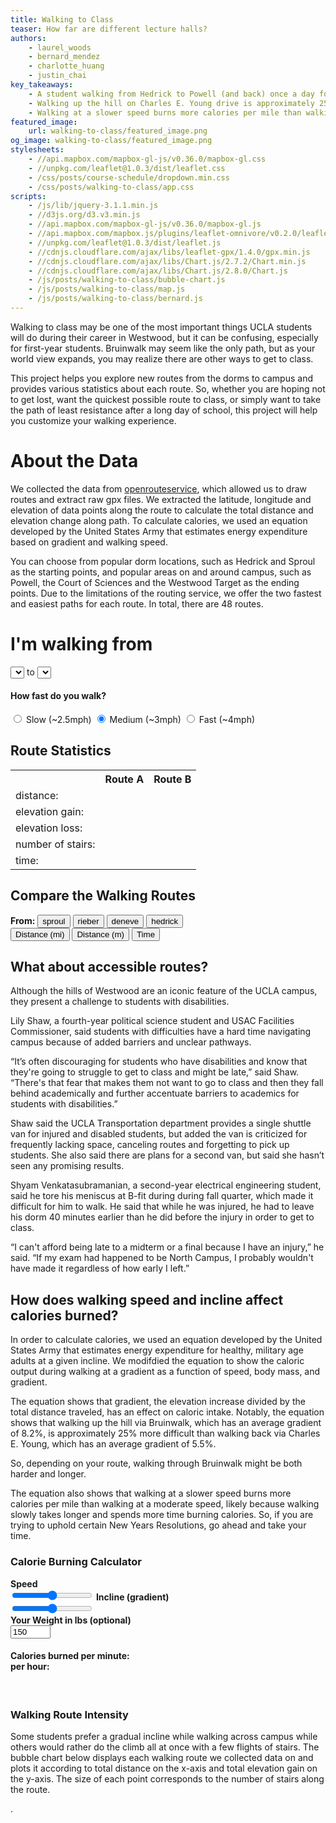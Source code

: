 ```yaml
---
title: Walking to Class
teaser: How far are different lecture halls?
authors:
    - laurel_woods
    - bernard_mendez
    - charlotte_huang
    - justin_chai
key_takeaways:
    - A student walking from Hedrick to Powell (and back) once a day for class will walk more than 80 miles in a quarter. For an average-speed walker, that's over 26 hours of walking.
    - Walking up the hill on Charles E. Young drive is approximately 25% harder than walking up the Bruin walk hill.
    - Walking at a slower speed burns more calories per mile than walking at a moderate speed according to an equation developed by the United States Army.
featured_image:
    url: walking-to-class/featured_image.png
og_image: walking-to-class/featured_image.png
stylesheets:
    - //api.mapbox.com/mapbox-gl-js/v0.36.0/mapbox-gl.css
    - //unpkg.com/leaflet@1.0.3/dist/leaflet.css
    - /css/posts/course-schedule/dropdown.min.css
    - /css/posts/walking-to-class/app.css
scripts:
    - /js/lib/jquery-3.1.1.min.js
    - //d3js.org/d3.v3.min.js
    - //api.mapbox.com/mapbox-gl-js/v0.36.0/mapbox-gl.js
    - //api.mapbox.com/mapbox.js/plugins/leaflet-omnivore/v0.2.0/leaflet-omnivore.min.js
    - //unpkg.com/leaflet@1.0.3/dist/leaflet.js
    - //cdnjs.cloudflare.com/ajax/libs/leaflet-gpx/1.4.0/gpx.min.js
    - //cdnjs.cloudflare.com/ajax/libs/Chart.js/2.7.2/Chart.min.js
    - //cdnjs.cloudflare.com/ajax/libs/Chart.js/2.8.0/Chart.js
    - /js/posts/walking-to-class/bubble-chart.js
    - /js/posts/walking-to-class/map.js
    - /js/posts/walking-to-class/bernard.js
---
```


<p>Walking to class may be one of the most important things UCLA students will do during their career in Westwood, but it can be confusing, especially for first-year students. Bruinwalk may seem like the only path, but as your world view expands, you may realize there are other ways to get to class.</p>

<p>This project helps you explore new routes from the dorms to campus and provides various statistics about each route. So, whether you are hoping not to get lost, want the quickest possible route to class, or simply want to take the path of least resistance after a long day of school, this project will help you customize your walking experience.</p>

<h1>About the Data</h1>
<p>We collected the data from <a href='https://openrouteservice.org'>openrouteservice</a>, which allowed us to draw routes and extract raw gpx files. We extracted the latitude, longitude and elevation of data points along the route to calculate the total distance and elevation change along path. To calculate calories, we used an equation developed by the United States Army that estimates energy expenditure based on gradient and walking speed.</p>

<p>You can choose from popular dorm locations, such as Hedrick and Sproul as the starting points, and popular areas on and around campus, such as Powell, the Court of Sciences and the Westwood Target as the ending points. Due to the limitations of the routing service, we offer the two fastest and easiest paths for each route. In total, there are 48 routes.</p>


<div id='choices'>

<div id="dropdowns">
        <h1>I'm walking from </h1>
        <select class="ui search selection dropdown" id="start_location"></select>
        <span> to </span>
        <select class="ui search selection dropdown" id="end_location"></select>
</div>

<div>
<h4>How fast do you walk?</h4>
<div class="btn-group" data-toggle="buttons">
    <input type="radio" id="slow" name="speed" value="24">
    <label class="btn" for="slow">Slow (~2.5mph)</label>
    <input type="radio" id="medium" name="speed" value="20" checked>
    <label class="btn" for="medium">Medium (~3mph)</label>
    <input type="radio" id="fast" name="speed" value="15">
    <label class="btn" for="fast">Fast (~4mph)</label>
</div>
</div>

</div>

<div id='topholder'>
<div id="mapid"></div>
<div id="stats">
    <h2>Route Statistics</h2>
    <table id="stats_table"> 
        <tr> 
            <th></th>
            <th id="route_A">Route A</th>
            <th id="route_B">Route B</th>
        </tr>
        <tr>
            <td class="header_cell">distance:</td>
            <td id="dist_A"></td>
            <td id="dist_B"></td>
        </tr>
        <tr> 
            <td class="header_cell">elevation gain:</td>
            <td id="gain_A"></td>
            <td id="gain_B"></td>
        </tr>
        <tr> 
            <td class="header_cell">elevation loss:</td>
            <td id="loss_A"></td>
            <td id="loss_B"></td>
        </tr>
        <tr> 
            <td class="header_cell">number of stairs:</td>
            <td id="stairs_A"></td>
            <td id="stairs_B"></td>
        </tr>
        <tr> 
            <td class="header_cell">time:</td>
            <td id="time_A"></td>
            <td id="time_B"></td>
        </tr>
    </table>
      <div class="chart_container">
        <canvas id="chartA"></canvas>  
      </div>
</div>
</div>

<div>
<h2>Compare the Walking Routes</h2>
<div class='chartcont'>
<div id='comparebuttons'>
<div id='start'>
<span><b>From:</b></span>
<button value='0' class='selected'>sproul</button>
<button value='10'>rieber</button>
<button value='20'>deneve</button>
<button value='30'>hedrick</button>
</div>
<div id='compare'>
<button value='0' class='selected'>Distance (mi)</button>
<button value='1'>Distance (m)</button>
<button value='2'>Time</button>
</div>
</div>

<div id='chart0'>
<canvas id="comparechart" style='height: 80vh;'></canvas>
</div>
</div>
</div>


<h2>What about accessible routes?</h2>

<p>Although the hills of Westwood are an iconic feature of the UCLA campus, they present a challenge to students with disabilities.</p>

<p>Lily Shaw, a fourth-year political science student and USAC Facilities Commissioner, said students with difficulties have a hard time navigating campus because of added barriers and unclear pathways. </p>

<p>“It’s often discouraging for students who have disabilities and know that they're going to struggle to get to class and might be late,” said Shaw. “There's that fear that makes them not want to go to class and then they fall behind academically and further accentuate barriers to academics for students with disabilities.”</p>

<p>Shaw said the UCLA Transportation department provides a single shuttle van for injured and disabled students, but added the van is criticized for frequently lacking space, canceling routes and forgetting to pick up students. She also said there are plans for a second van, but said she hasn’t seen any promising results.</p>

<p>Shyam Venkatasubramanian, a second-year electrical engineering student, said he tore his meniscus at B-fit during during fall quarter, which made it difficult for him to walk. He said that while he was injured, he had to leave his dorm 40 minutes earlier than he did before the injury in order to get to class.</p>

<p>“I can't afford being late to a midterm or a final because I have an injury,” he said. “If my exam had happened to be North Campus, I probably wouldn't have made it regardless of how early I left.”</p>


<h2>How does walking speed and incline affect calories burned?</h2>

<p>In order to calculate calories, we used an equation developed by the United States Army that estimates energy expenditure for healthy, military age adults at a given incline. We modifdied the equation to show the caloric output during walking at a gradient as a function of speed, body mass, and gradient. </p>

<p>The equation shows that gradient, the elevation increase divided by the total distance traveled, has an effect on caloric intake. Notably, the equation shows that walking up the hill via Bruinwalk, which has an average gradient of 8.2%,  is approximately 25% more difficult than walking back via Charles E. Young, which has an average gradient of 5.5%.</p>

<p>So, depending on your route, walking through Bruinwalk might be both harder and longer.</p>

<p>The equation also shows that walking at a slower speed burns more calories per mile than walking at a moderate speed, likely because walking slowly takes longer and spends more time burning calories. So, if you are trying to uphold certain New Years Resolutions, go ahead and take your time. </p>

<h3>Calorie Burning Calculator</h3>

<div id='interactive'>

<div class='chartholder'>
<div class='chartcont0'>
<canvas id='speedchart' style='height: 100vh'></canvas>
</div>
</div>

<div id='sliderholder'>
<div id='top'>
<div id='sliders'>
<b>Speed</b>
<div id='speedvalue'></div>
<input class='slider' id='speedslider' type="range" min=".90" max="1.80" value="1.35" step='0.05'>
<b>Incline (gradient)</b>
<div id='inclinevalue'></div>
<input class='slider' id='inclineslider' type="range" min="-10" max="10" value="0" step='.5'>
</div>
<div id='wait'>
<div><b>Your Weight in lbs (optional)</b></div>
<input id='weight' type='number' min='0' max='500' value='150'>
</div>
</div>
<div id='cals'>
<h4>Calories burned per minute:&nbsp;&nbsp;&nbsp;&nbsp;&nbsp;<span id='calories'></span><br>per hour: <span id='calories2'></span></h4>
</div>
</div>

</div>

<br>
<h3>Walking Route Intensity</h3>

<p>Some students prefer a gradual incline while walking across campus while others would rather do the climb all at once with a few flights of stairs. The bubble chart below displays each walking route we collected data on and plots it according to total distance on the x-axis and total elevation gain on the y-axis. The size of each point corresponds to the number of stairs along the route.</p>

<div id='bubblewrap0'>
<div id='bubblewrap1'>
<canvas id="bubble-chart" style='height: 70vh'></canvas>
</div>
</div>

<div>
<p>.</p>
</div>
